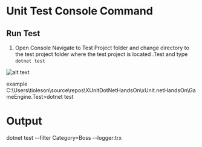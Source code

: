 # Unit Test Console Command

## Run Test

1. Open Console Navigate to Test Project folder and change directory to the test project folder where the test project is located  <testprojectname>.Test and type `dotnet test`

![alt text](https://github.com/Onemanwolf/Xunit/images/CreateANewASPDotNetCoreWebApp.png?raw=true 'Request Pipeline')



example
C:\Users\tioleson\source\repos\XUnitDotNetHandsOn\xUnit.netHandsOn\GameEngine.Test>dotnet test

# Output

dotnet test --filter Category=Boss --logger:trx